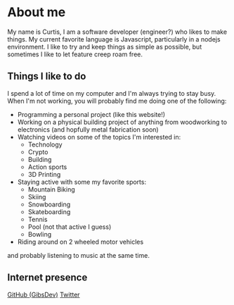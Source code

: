 # About me

My name is Curtis, I am a software developer (engineer?) who likes to make things. My current favorite language is Javascript, particularly in a nodejs environment. I like to try and keep things as simple as possible, but sometimes I like to let feature creep roam free.

## Things I like to do

I spend a lot of time on my computer and I'm always trying to stay busy. When I'm not working, you will probably find me doing one of the following:

- Programming a personal project (like this website!)
- Working on a physical building project of anything from woodworking to electronics (and hopfully metal fabrication soon)
- Watching videos on some of the topics I'm interested in:
    - Technology
    - Crypto
    - Building
    - Action sports
    - 3D Printing
- Staying active with some my favorite sports:
    - Mountain Biking
    - Skiing
    - Snowboarding
    - Skateboarding
    - Tennis
    - Pool (not that active I guess)
    - Bowling
- Riding around on 2 wheeled motor vehicles

and probably listening to music at the same time.

## Internet presence

[GitHub (GibsDev)](https://github.com/GibsDev)
[Twitter](https://twitter.com/c_gbsn)